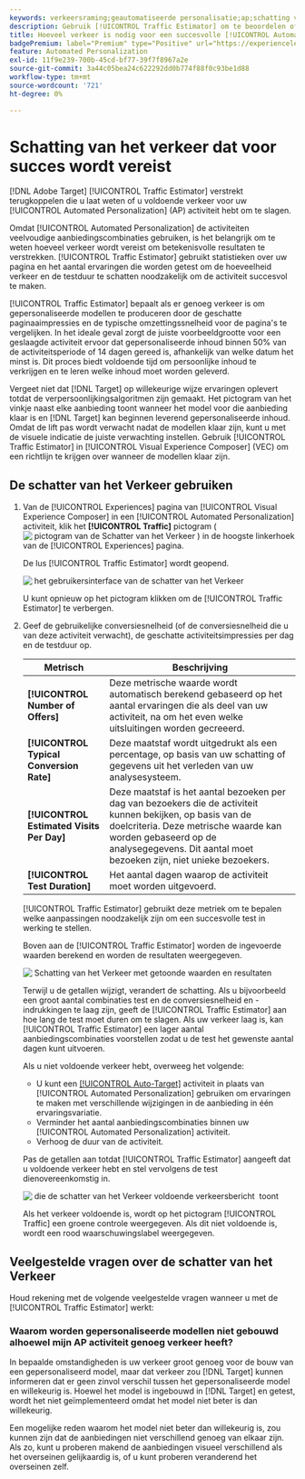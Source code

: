 ```yaml
---
keywords: verkeersraming;geautomatiseerde personalisatie;ap;schatting van verkeer
description: Gebruik [!UICONTROL Traffic Estimator] om te beoordelen of u voldoende verkeer hebt om een [!UICONTROL Automated Personalization] -activiteit te laten slagen.
title: Hoeveel verkeer is nodig voor een succesvolle [!UICONTROL Automated Personalization] activiteit?
badgePremium: label="Premium" type="Positive" url="https://experienceleague.adobe.com/docs/target/using/introduction/intro.html?lang=nl-NL#premium newtab=true" tooltip="Kijk wat er in Target Premium is opgenomen."
feature: Automated Personalization
exl-id: 11f9e239-700b-45cd-bf77-39f7f8967a2e
source-git-commit: 3a44c05bea24c622292dd0b774f88f0c93be1d88
workflow-type: tm+mt
source-wordcount: '721'
ht-degree: 0%

---
```


# Schatting van het verkeer dat voor succes wordt vereist

[!DNL Adobe Target] [!UICONTROL Traffic Estimator] verstrekt terugkoppelen die u laat weten of u voldoende verkeer voor uw [!UICONTROL Automated Personalization] (AP) activiteit hebt om te slagen.

Omdat [!UICONTROL Automated Personalization] de activiteiten veelvoudige aanbiedingscombinaties gebruiken, is het belangrijk om te weten hoeveel verkeer wordt vereist om betekenisvolle resultaten te verstrekken. [!UICONTROL Traffic Estimator] gebruikt statistieken over uw pagina en het aantal ervaringen die worden getest om de hoeveelheid verkeer en de testduur te schatten noodzakelijk om de activiteit succesvol te maken.

[!UICONTROL Traffic Estimator] bepaalt als er genoeg verkeer is om gepersonaliseerde modellen te produceren door de geschatte paginaaimpressies en de typische omzettingssnelheid voor de pagina&#39;s te vergelijken. In het ideale geval zorgt de juiste voorbeeldgrootte voor een geslaagde activiteit ervoor dat gepersonaliseerde inhoud binnen 50% van de activiteitsperiode of 14 dagen gereed is, afhankelijk van welke datum het minst is. Dit proces biedt voldoende tijd om persoonlijke inhoud te verkrijgen en te leren welke inhoud moet worden geleverd.

Vergeet niet dat [!DNL Target] op willekeurige wijze ervaringen oplevert totdat de verpersoonlijkingsalgoritmen zijn gemaakt. Het pictogram van het vinkje naast elke aanbieding toont wanneer het model voor die aanbieding klaar is en [!DNL Target] kan beginnen leverend gepersonaliseerde inhoud. Omdat de lift pas wordt verwacht nadat de modellen klaar zijn, kunt u met de visuele indicatie de juiste verwachting instellen. Gebruik [!UICONTROL Traffic Estimator] in [!UICONTROL Visual Experience Composer] (VEC) om een richtlijn te krijgen over wanneer de modellen klaar zijn.

## De schatter van het Verkeer gebruiken

1. Van de [!UICONTROL Experiences] pagina van [!UICONTROL Visual Experience Composer] in een [!UICONTROL Automated Personalization] activiteit, klik het **[!UICONTROL Traffic]** pictogram ( ![&#x200B; pictogram van de Schatter van het Verkeer &#x200B;](/help/main/assets/icons/Gauge2.svg)) in de hoogste linkerhoek van de [!UICONTROL Experiences] pagina.

   De lus [!UICONTROL Traffic Estimator] wordt geopend.

   ![&#x200B; het gebruikersinterface van de schatter van het Verkeer &#x200B;](assets/ap-est.png)

   U kunt opnieuw op het pictogram klikken om de [!UICONTROL Traffic Estimator] te verbergen.

1. Geef de gebruikelijke conversiesnelheid (of de conversiesnelheid die u van deze activiteit verwacht), de geschatte activiteitsimpressies per dag en de testduur op.

   | Metrisch | Beschrijving |
   | --- | --- |
   | **[!UICONTROL Number of Offers]** | Deze metrische waarde wordt automatisch berekend gebaseerd op het aantal ervaringen die als deel van uw activiteit, na om het even welke uitsluitingen worden gecreeerd. |
   | **[!UICONTROL Typical Conversion Rate]** | Deze maatstaf wordt uitgedrukt als een percentage, op basis van uw schatting of gegevens uit het verleden van uw analysesysteem. |
   | **[!UICONTROL Estimated Visits Per Day]** | Deze maatstaf is het aantal bezoeken per dag van bezoekers die de activiteit kunnen bekijken, op basis van de doelcriteria. Deze metrische waarde kan worden gebaseerd op de analysegegevens. Dit aantal moet bezoeken zijn, niet unieke bezoekers. |
   | **[!UICONTROL Test Duration]** | Het aantal dagen waarop de activiteit moet worden uitgevoerd. |

   [!UICONTROL Traffic Estimator] gebruikt deze metriek om te bepalen welke aanpassingen noodzakelijk zijn om een succesvolle test in werking te stellen.

   Boven aan de [!UICONTROL Traffic Estimator] worden de ingevoerde waarden berekend en worden de resultaten weergegeven.

   ![&#x200B; Schatting van het Verkeer met getoonde waarden en resultaten &#x200B;](assets/ap-est-no.png)

   Terwijl u de getallen wijzigt, verandert de schatting. Als u bijvoorbeeld een groot aantal combinaties test en de conversiesnelheid en -indrukkingen te laag zijn, geeft de [!UICONTROL Traffic Estimator] aan hoe lang de test moet duren om te slagen. Als uw verkeer laag is, kan [!UICONTROL Traffic Estimator] een lager aantal aanbiedingscombinaties voorstellen zodat u de test het gewenste aantal dagen kunt uitvoeren.

   Als u niet voldoende verkeer hebt, overweeg het volgende:

   * U kunt een [[!UICONTROL Auto-Target]](/help/main/c-activities/auto-target/auto-target-to-optimize.md) activiteit in plaats van [!UICONTROL Automated Personalization] gebruiken om ervaringen te maken met verschillende wijzigingen in de aanbieding in één ervaringsvariatie.
   * Verminder het aantal aanbiedingscombinaties binnen uw [!UICONTROL Automated Personalization] activiteit.
   * Verhoog de duur van de activiteit.

   Pas de getallen aan totdat [!UICONTROL Traffic Estimator] aangeeft dat u voldoende verkeer hebt en stel vervolgens de test dienovereenkomstig in.

   ![&#x200B; die de schatter van het Verkeer voldoende verkeersbericht &#x200B;](assets/ap-est-yes.png) toont

   Als het verkeer voldoende is, wordt op het pictogram [!UICONTROL Traffic] een groene controle weergegeven. Als dit niet voldoende is, wordt een rood waarschuwingslabel weergegeven.

## Veelgestelde vragen over de schatter van het Verkeer

Houd rekening met de volgende veelgestelde vragen wanneer u met de [!UICONTROL Traffic Estimator] werkt:

### Waarom worden gepersonaliseerde modellen niet gebouwd alhoewel mijn AP activiteit genoeg verkeer heeft?

In bepaalde omstandigheden is uw verkeer groot genoeg voor de bouw van een gepersonaliseerd model, maar dat verkeer zou [!DNL Target] kunnen informeren dat er geen zinvol verschil tussen het gepersonaliseerde model en willekeurig is. Hoewel het model is ingebouwd in [!DNL Target] en getest, wordt het niet geïmplementeerd omdat het model niet beter is dan willekeurig.

Een mogelijke reden waarom het model niet beter dan willekeurig is, zou kunnen zijn dat de aanbiedingen niet verschillend genoeg van elkaar zijn. Als zo, kunt u proberen makend de aanbiedingen visueel verschillend als het overseinen gelijkaardig is, of u kunt proberen veranderend het overseinen zelf.

